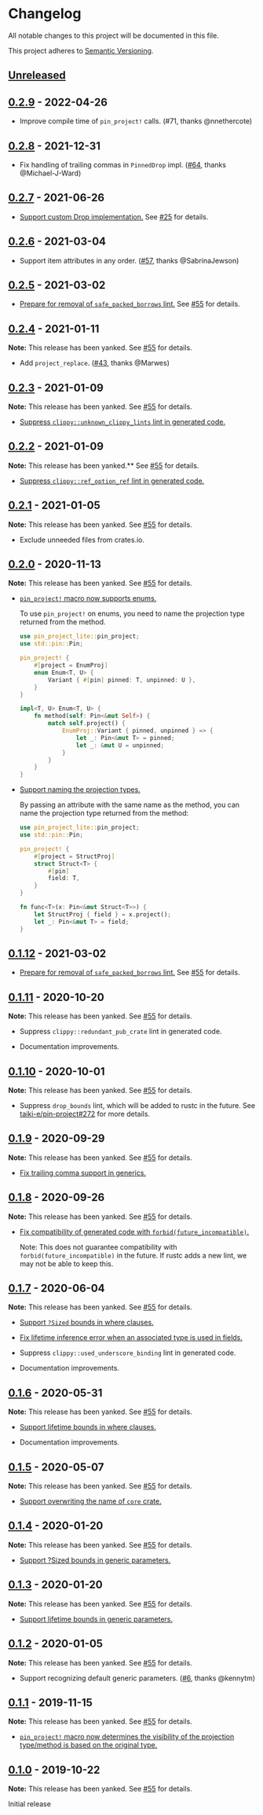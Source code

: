 # Changelog

All notable changes to this project will be documented in this file.

This project adheres to [Semantic Versioning](https://semver.org).

<!--
Note: In this file, do not use the hard wrap in the middle of a sentence for compatibility with GitHub comment style markdown rendering.
-->

## [Unreleased]

## [0.2.9] - 2022-04-26

- Improve compile time of `pin_project!` calls. (#71, thanks @nnethercote)

## [0.2.8] - 2021-12-31

- Fix handling of trailing commas in `PinnedDrop` impl. ([#64](https://github.com/taiki-e/pin-project-lite/pull/64), thanks @Michael-J-Ward)

## [0.2.7] - 2021-06-26

- [Support custom Drop implementation.](https://github.com/taiki-e/pin-project-lite/pull/25) See [#25](https://github.com/taiki-e/pin-project-lite/pull/25) for details.

## [0.2.6] - 2021-03-04

- Support item attributes in any order. ([#57](https://github.com/taiki-e/pin-project-lite/pull/57), thanks @SabrinaJewson)

## [0.2.5] - 2021-03-02

- [Prepare for removal of `safe_packed_borrows` lint.](https://github.com/taiki-e/pin-project-lite/pull/55) See [#55](https://github.com/taiki-e/pin-project-lite/pull/55) for details.

## [0.2.4] - 2021-01-11

**Note:** This release has been yanked. See [#55](https://github.com/taiki-e/pin-project-lite/pull/55) for details.

- Add `project_replace`. ([#43](https://github.com/taiki-e/pin-project-lite/pull/43), thanks @Marwes)

## [0.2.3] - 2021-01-09

**Note:** This release has been yanked. See [#55](https://github.com/taiki-e/pin-project-lite/pull/55) for details.

- [Suppress `clippy::unknown_clippy_lints` lint in generated code.](https://github.com/taiki-e/pin-project-lite/pull/47)

## [0.2.2] - 2021-01-09

**Note:** This release has been yanked.** See [#55](https://github.com/taiki-e/pin-project-lite/pull/55) for details.

- [Suppress `clippy::ref_option_ref` lint in generated code.](https://github.com/taiki-e/pin-project-lite/pull/45)

## [0.2.1] - 2021-01-05

**Note:** This release has been yanked. See [#55](https://github.com/taiki-e/pin-project-lite/pull/55) for details.

- Exclude unneeded files from crates.io.

## [0.2.0] - 2020-11-13

**Note:** This release has been yanked. See [#55](https://github.com/taiki-e/pin-project-lite/pull/55) for details.

- [`pin_project!` macro now supports enums.](https://github.com/taiki-e/pin-project-lite/pull/28)

  To use `pin_project!` on enums, you need to name the projection type returned from the method.

  ```rust
  use pin_project_lite::pin_project;
  use std::pin::Pin;

  pin_project! {
      #[project = EnumProj]
      enum Enum<T, U> {
          Variant { #[pin] pinned: T, unpinned: U },
      }
  }

  impl<T, U> Enum<T, U> {
      fn method(self: Pin<&mut Self>) {
          match self.project() {
              EnumProj::Variant { pinned, unpinned } => {
                  let _: Pin<&mut T> = pinned;
                  let _: &mut U = unpinned;
              }
          }
      }
  }
  ```

- [Support naming the projection types.](https://github.com/taiki-e/pin-project-lite/pull/28)

  By passing an attribute with the same name as the method, you can name the projection type returned from the method:

  ```rust
  use pin_project_lite::pin_project;
  use std::pin::Pin;

  pin_project! {
      #[project = StructProj]
      struct Struct<T> {
          #[pin]
          field: T,
      }
  }

  fn func<T>(x: Pin<&mut Struct<T>>) {
      let StructProj { field } = x.project();
      let _: Pin<&mut T> = field;
  }
  ```

## [0.1.12] - 2021-03-02

- [Prepare for removal of `safe_packed_borrows` lint.](https://github.com/taiki-e/pin-project-lite/pull/55) See [#55](https://github.com/taiki-e/pin-project-lite/pull/55) for details.

## [0.1.11] - 2020-10-20

**Note:** This release has been yanked. See [#55](https://github.com/taiki-e/pin-project-lite/pull/55) for details.

- Suppress `clippy::redundant_pub_crate` lint in generated code.

- Documentation improvements.

## [0.1.10] - 2020-10-01

**Note:** This release has been yanked. See [#55](https://github.com/taiki-e/pin-project-lite/pull/55) for details.

- Suppress `drop_bounds` lint, which will be added to rustc in the future. See [taiki-e/pin-project#272](https://github.com/taiki-e/pin-project/issues/272) for more details.

## [0.1.9] - 2020-09-29

**Note:** This release has been yanked. See [#55](https://github.com/taiki-e/pin-project-lite/pull/55) for details.

- [Fix trailing comma support in generics.](https://github.com/taiki-e/pin-project-lite/pull/32)

## [0.1.8] - 2020-09-26

**Note:** This release has been yanked. See [#55](https://github.com/taiki-e/pin-project-lite/pull/55) for details.

- [Fix compatibility of generated code with `forbid(future_incompatible)`.](https://github.com/taiki-e/pin-project-lite/pull/30)

  Note: This does not guarantee compatibility with `forbid(future_incompatible)` in the future.
  If rustc adds a new lint, we may not be able to keep this.

## [0.1.7] - 2020-06-04

**Note:** This release has been yanked. See [#55](https://github.com/taiki-e/pin-project-lite/pull/55) for details.

- [Support `?Sized` bounds in where clauses.](https://github.com/taiki-e/pin-project-lite/pull/22)

- [Fix lifetime inference error when an associated type is used in fields.](https://github.com/taiki-e/pin-project-lite/pull/20)

- Suppress `clippy::used_underscore_binding` lint in generated code.

- Documentation improvements.

## [0.1.6] - 2020-05-31

**Note:** This release has been yanked. See [#55](https://github.com/taiki-e/pin-project-lite/pull/55) for details.

- [Support lifetime bounds in where clauses.](https://github.com/taiki-e/pin-project-lite/pull/18)

- Documentation improvements.

## [0.1.5] - 2020-05-07

**Note:** This release has been yanked. See [#55](https://github.com/taiki-e/pin-project-lite/pull/55) for details.

- [Support overwriting the name of `core` crate.](https://github.com/taiki-e/pin-project-lite/pull/14)

## [0.1.4] - 2020-01-20

**Note:** This release has been yanked. See [#55](https://github.com/taiki-e/pin-project-lite/pull/55) for details.

- [Support ?Sized bounds in generic parameters.](https://github.com/taiki-e/pin-project-lite/pull/9)

## [0.1.3] - 2020-01-20

**Note:** This release has been yanked. See [#55](https://github.com/taiki-e/pin-project-lite/pull/55) for details.

- [Support lifetime bounds in generic parameters.](https://github.com/taiki-e/pin-project-lite/pull/7)

## [0.1.2] - 2020-01-05

**Note:** This release has been yanked. See [#55](https://github.com/taiki-e/pin-project-lite/pull/55) for details.

- Support recognizing default generic parameters. ([#6](https://github.com/taiki-e/pin-project-lite/pull/6), thanks @kennytm)

## [0.1.1] - 2019-11-15

**Note:** This release has been yanked. See [#55](https://github.com/taiki-e/pin-project-lite/pull/55) for details.

- [`pin_project!` macro now determines the visibility of the projection type/method is based on the original type.](https://github.com/taiki-e/pin-project-lite/pull/5)

## [0.1.0] - 2019-10-22

**Note:** This release has been yanked. See [#55](https://github.com/taiki-e/pin-project-lite/pull/55) for details.

Initial release

[Unreleased]: https://github.com/taiki-e/pin-project-lite/compare/v0.2.9...HEAD
[0.2.9]: https://github.com/taiki-e/pin-project-lite/compare/v0.2.8...v0.2.9
[0.2.8]: https://github.com/taiki-e/pin-project-lite/compare/v0.2.7...v0.2.8
[0.2.7]: https://github.com/taiki-e/pin-project-lite/compare/v0.2.6...v0.2.7
[0.2.6]: https://github.com/taiki-e/pin-project-lite/compare/v0.2.5...v0.2.6
[0.2.5]: https://github.com/taiki-e/pin-project-lite/compare/v0.2.4...v0.2.5
[0.2.4]: https://github.com/taiki-e/pin-project-lite/compare/v0.2.3...v0.2.4
[0.2.3]: https://github.com/taiki-e/pin-project-lite/compare/v0.2.2...v0.2.3
[0.2.2]: https://github.com/taiki-e/pin-project-lite/compare/v0.2.1...v0.2.2
[0.2.1]: https://github.com/taiki-e/pin-project-lite/compare/v0.2.0...v0.2.1
[0.2.0]: https://github.com/taiki-e/pin-project-lite/compare/v0.1.11...v0.2.0
[0.1.12]: https://github.com/taiki-e/pin-project-lite/compare/v0.1.11...v0.1.12
[0.1.11]: https://github.com/taiki-e/pin-project-lite/compare/v0.1.10...v0.1.11
[0.1.10]: https://github.com/taiki-e/pin-project-lite/compare/v0.1.9...v0.1.10
[0.1.9]: https://github.com/taiki-e/pin-project-lite/compare/v0.1.8...v0.1.9
[0.1.8]: https://github.com/taiki-e/pin-project-lite/compare/v0.1.7...v0.1.8
[0.1.7]: https://github.com/taiki-e/pin-project-lite/compare/v0.1.6...v0.1.7
[0.1.6]: https://github.com/taiki-e/pin-project-lite/compare/v0.1.5...v0.1.6
[0.1.5]: https://github.com/taiki-e/pin-project-lite/compare/v0.1.4...v0.1.5
[0.1.4]: https://github.com/taiki-e/pin-project-lite/compare/v0.1.3...v0.1.4
[0.1.3]: https://github.com/taiki-e/pin-project-lite/compare/v0.1.2...v0.1.3
[0.1.2]: https://github.com/taiki-e/pin-project-lite/compare/v0.1.1...v0.1.2
[0.1.1]: https://github.com/taiki-e/pin-project-lite/compare/v0.1.0...v0.1.1
[0.1.0]: https://github.com/taiki-e/pin-project-lite/releases/tag/v0.1.0
